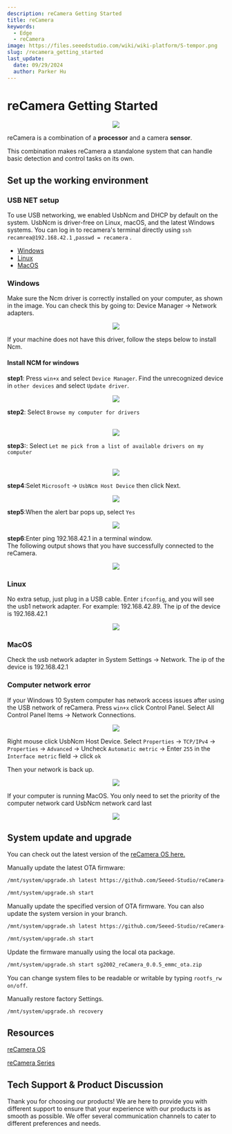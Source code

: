 ```yaml
---
description: reCamera Getting Started 
title: reCamera
keywords:
  - Edge
  - reCamera
image: https://files.seeedstudio.com/wiki/wiki-platform/S-tempor.png
slug: /recamera_getting_started
last_update:
  date: 09/29/2024
  author: Parker Hu
---
```


# reCamera Getting Started
<div align="center"><img width={600} src="https://files.seeedstudio.com/wiki/reCamera/001.jpg" /></div>

reCamera is a combination of a **processor** and a camera **sensor**.

This combination makes reCamera a standalone system that can handle basic detection and control tasks on its own.

## Set up the working environment

### USB NET setup 
To use USB networking, we enabled UsbNcm and DHCP by default on the system.
UsbNcm is driver-free on Linux, macOS, and the latest Windows systems. You can log in to 
recamera's terminal directly using `ssh recamrea@192.168.42.1` ,`passwd = recamera` .

- [Windows](#jump1)
- [Linux](#jump2)
- [MacOS](#jump3)

### <span id="jump1"> Windows </span>
Make sure the Ncm driver is correctly installed on your computer, as shown in the image. You can check this by going to: Device Manager -> Network adapters.

<div align="center"><img width={600} src="https://files.seeedstudio.com/wiki/reCamera/002.png" /></div>

If your machine does not have this driver, follow the steps below to install Ncm.

#### Install NCM for windows

**step1**: 
Press `win+x` and select `Device Manager`. 
Find the unrecognized device in `other devices` and select `Update driver`.
<div align="center"><img width={600} src="https://files.seeedstudio.com/wiki/reCamera/003.png" /></div>

**step2**:
Select `Browse my computer for drivers`

<br />

<div align="center"><img width={600} src="https://files.seeedstudio.com/wiki/reCamera/004.png" /></div>

**step3:**:
Select `Let me pick from a list of available drivers on my computer`  

<br />

<div align="center"><img width={600} src="https://files.seeedstudio.com/wiki/reCamera/005.png" /></div>

**step4**:Selet `Microsoft` -> `UsbNcm Host Device` then click Next.

<div align="center"><img width={600} src="https://files.seeedstudio.com/wiki/reCamera/006.png" /></div>

**step5**:When the alert bar pops up, select `Yes`

<div align="center"><img width={600} src="https://files.seeedstudio.com/wiki/reCamera/007.png" /></div>

**step6**:Enter ping 192.168.42.1 in a terminal window.
<br />
The following output shows that you have successfully connected to the reCamera.

<div align="center"><img width={600} src="https://files.seeedstudio.com/wiki/reCamera/008.png" /></div>



### <span id="jump2"> Linux </span>

No extra setup, just plug in a USB cable. Enter `ifconfig`, and you will see the usb1 network adapter. For example: 192.168.42.89. The ip of the device is 192.168.42.1

<div align="center"><img width={600} src="https://files.seeedstudio.com/wiki/reCamera/009.png" /></div>

### <span id="jump3"> MacOS </span>

Check the usb network adapter in System Settings -> Network. The ip of the device is 192.168.42.1

### Computer network error


If your Windows 10 System computer has network access issues after using the USB network of reCamera.
Press `win+x` click Control Panel. Select All Control Panel Items -> Network Connections. 
<div align="center"><img width={600} src="https://files.seeedstudio.com/wiki/reCamera/010.png" /></div>

Right mouse click UsbNcm Host Device. Select `Properties` -> `TCP/IPv4` -> `Properties` -> `Advanced` -> Uncheck `Automatic metric` -> Enter `255` in the `Interface metric` field -> click `ok`
<br />

Then your network is back up.
<div align="center"><img width={600} src="https://files.seeedstudio.com/wiki/reCamera/011.png" /></div>

If your computer is running MacOS. You only need to set the priority of the computer network card UsbNcm network card last

<div align="center"><img width={600} src="https://files.seeedstudio.com/wiki/reCamera/012.png" /></div>


## System update and upgrade

You can check out the latest version of the [reCamera OS here.](https://github.com/Seeed-Studio/reCamera-OS)

Manually update the latest OTA firmware:
```bash
/mnt/system/upgrade.sh latest https://github.com/Seeed-Studio/reCamera-OS/releases/latest 

/mnt/system/upgrade.sh start
```

Manually update the specified version of OTA firmware. You can also update the system version in your branch.

```bash
/mnt/system/upgrade.sh latest https://github.com/Seeed-Studio/reCamera-OS/releases/download/0.0.5/sg2002_reccamera_emmc_md5sum.txt #Replace it with your branch link

/mnt/system/upgrade.sh start
```

Update the firmware manually using the local ota package.

```bash
/mnt/system/upgrade.sh start sg2002_reCamera_0.0.5_emmc_ota.zip
```
You can change system files to be readable or writable by typing `rootfs_rw on/off`.

Manually restore factory Settings.

```bash
/mnt/system/upgrade.sh recovery
```

## Resources

[reCamera OS](https://github.com/Seeed-Studio/reCamera-OS)

[reCamera Series](https://github.com/Seeed-Studio/OSHW-reCamera-Series)

## Tech Support & Product Discussion

Thank you for choosing our products! We are here to provide you with different support to ensure that your experience with our products is as smooth as possible. We offer several communication channels to cater to different preferences and needs.

<div class="button_tech_support_container">
<a href="https://forum.seeedstudio.com/" class="button_forum"></a> 
<a href="https://www.seeedstudio.com/contacts" class="button_email"></a>
</div>

<div class="button_tech_support_container">
<a href="https://discord.gg/eWkprNDMU7" class="button_discord"></a> 
<a href="https://github.com/Seeed-Studio/wiki-documents/discussions/69" class="button_discussion"></a>
</div>
